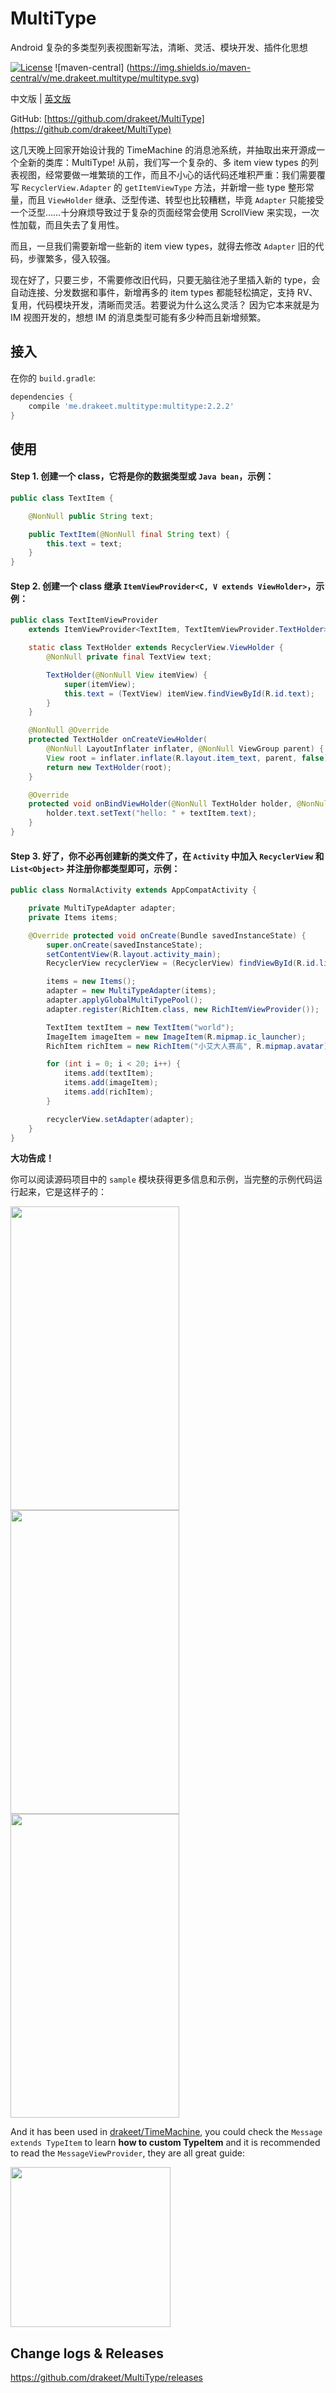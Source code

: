 # MultiType
Android 复杂的多类型列表视图新写法，清晰、灵活、模块开发、插件化思想

[![License](https://img.shields.io/badge/license-Apache%202.0-blue.svg)](https://github.com/drakeet/MultiType/blob/master/LICENSE) ![maven-central] (https://img.shields.io/maven-central/v/me.drakeet.multitype/multitype.svg)

中文版 | [英文版](https://github.com/drakeet/MultiType)

GitHub: [https://github.com/drakeet/MultiType](https://github.com/drakeet/MultiType)

这几天晚上回家开始设计我的 TimeMachine 的消息池系统，并抽取出来开源成一个全新的类库：MultiType! 从前，我们写一个复杂的、多 item view types 的列表视图，经常要做一堆繁琐的工作，而且不小心的话代码还堆积严重：我们需要覆写  `RecyclerView.Adapter` 的  `getItemViewType` 方法，并新增一些 type 整形常量，而且 `ViewHolder` 继承、泛型传递、转型也比较糟糕，毕竟 `Adapter` 只能接受一个泛型……十分麻烦导致过于复杂的页面经常会使用 ScrollView 来实现，一次性加载，而且失去了复用性。

而且，一旦我们需要新增一些新的 item view types，就得去修改 `Adapter` 旧的代码，步骤繁多，侵入较强。

现在好了，只要三步，不需要修改旧代码，只要无脑往池子里插入新的 type，会自动连接、分发数据和事件，新增再多的 item types 都能轻松搞定，支持 RV、复用，代码模块开发，清晰而灵活。若要说为什么这么灵活？ 因为它本来就是为 IM 视图开发的，想想 IM 的消息类型可能有多少种而且新增频繁。

## 接入

在你的 `build.gradle`:

```groovy
dependencies {
    compile 'me.drakeet.multitype:multitype:2.2.2'
}
```

## 使用

#### Step 1. 创建一个 class，它将是你的数据类型或 `Java bean`，示例：


```java
public class TextItem {

    @NonNull public String text;

    public TextItem(@NonNull final String text) {
        this.text = text;
    }
}
```

#### Step 2. 创建一个 class 继承  `ItemViewProvider<C, V extends ViewHolder>`，示例：


```java
public class TextItemViewProvider
    extends ItemViewProvider<TextItem, TextItemViewProvider.TextHolder> {

    static class TextHolder extends RecyclerView.ViewHolder {
        @NonNull private final TextView text;

        TextHolder(@NonNull View itemView) {
            super(itemView);
            this.text = (TextView) itemView.findViewById(R.id.text);
        }
    }

    @NonNull @Override
    protected TextHolder onCreateViewHolder(
        @NonNull LayoutInflater inflater, @NonNull ViewGroup parent) {
        View root = inflater.inflate(R.layout.item_text, parent, false);
        return new TextHolder(root);
    }

    @Override
    protected void onBindViewHolder(@NonNull TextHolder holder, @NonNull TextItem textItem) {
        holder.text.setText("hello: " + textItem.text);
    }
}
```

#### Step 3. 好了，你不必再创建新的类文件了，在 `Activity` 中加入 `RecyclerView` 和 `List<Object>` 并注册你都类型即可，示例：


```java
public class NormalActivity extends AppCompatActivity {

    private MultiTypeAdapter adapter;
    private Items items;

    @Override protected void onCreate(Bundle savedInstanceState) {
        super.onCreate(savedInstanceState);
        setContentView(R.layout.activity_main);
        RecyclerView recyclerView = (RecyclerView) findViewById(R.id.list);

        items = new Items();
        adapter = new MultiTypeAdapter(items);
        adapter.applyGlobalMultiTypePool();
        adapter.register(RichItem.class, new RichItemViewProvider());

        TextItem textItem = new TextItem("world");
        ImageItem imageItem = new ImageItem(R.mipmap.ic_launcher);
        RichItem richItem = new RichItem("小艾大人赛高", R.mipmap.avatar);

        for (int i = 0; i < 20; i++) {
            items.add(textItem);
            items.add(imageItem);
            items.add(richItem);
        }

        recyclerView.setAdapter(adapter);
    }
}
```

**大功告成！**

你可以阅读源码项目中的 `sample` 模块获得更多信息和示例，当完整的示例代码运行起来，它是这样子的：

<img src="art/screenshot-normal.png" width=270 height=486/> <img src="art/screenshot-bilibili.png" width=270 height=486/> <img src="art/screenshot-multigrid.png" width=270 height=486/>

And it has been used in [drakeet/TimeMachine](http://github.com/drakeet/TimeMachine), you could check the `Message extends TypeItem` to learn **how to custom TypeItem** and it is recommended to read the `MessageViewProvider`, they are all great guide:

[<img src="http://ww3.sinaimg.cn/large/86e2ff85gw1f55jnr2zjij20bx0bx0v3.jpg" width=256 height=256/>](http://github.com/drakeet/TimeMachine)

## Change logs & Releases

https://github.com/drakeet/MultiType/releases
